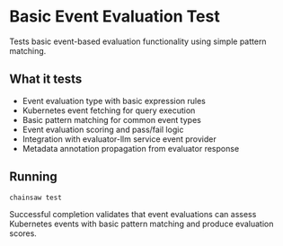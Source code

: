 # Basic Event Evaluation Test

Tests basic event-based evaluation functionality using simple pattern matching.

## What it tests
- Event evaluation type with basic expression rules
- Kubernetes event fetching for query execution
- Basic pattern matching for common event types
- Event evaluation scoring and pass/fail logic
- Integration with evaluator-llm service event provider
- Metadata annotation propagation from evaluator response

## Running
```bash
chainsaw test
```

Successful completion validates that event evaluations can assess Kubernetes events with basic pattern matching and produce evaluation scores.
